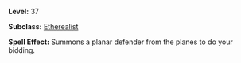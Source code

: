 <!-- TITLE: Spell: Summon: Planar Defender -->

**Level:** 37

**Subclass:** [Etherealist](etherealist)

**Spell Effect:** Summons a planar defender from the planes to do your bidding.
